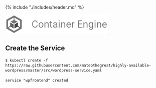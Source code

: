 {% include "./includes/header.md" %}

![](../images/gcp-container-engine.png)
## Create the Service

```
$ kubectl create -f https://raw.githubusercontent.com/mateothegreat/highly-available-wordpress/master/src/wordpress-service.yaml

service "wpfrontend" created
```
